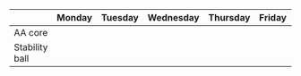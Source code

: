 | | Monday | Tuesday | Wednesday | Thursday | Friday | Saturday | Sunday |
| ---- | ---- | ---- | ---- | ---- | ---- | ---- | ---- | 
| AA core | |  | | | | | |
| Stability ball |  | | | |